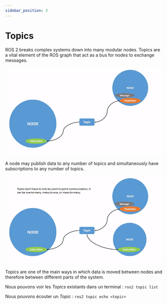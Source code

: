 ```yaml
---
sidebar_position: 3
---
```

# Topics
ROS 2 breaks complex systems down into many modular nodes. Topics are a vital element of the ROS graph that act as a bus for nodes to exchange messages.

![Publishers et subscribers](/img/topic_1.gif)

A node may publish data to any number of topics and simultaneously have subscriptions to any number of topics.

![An image from the static](/img/topic_2.gif)

Topics are one of the main ways in which data is moved between nodes and therefore between different parts of the system.

Nous pouvons voir les *Topics* existants dans un terminal :
`ros2 topic list`

Nous pouvons écouter un *Topic* :
`ros2 topic echo <topic>`